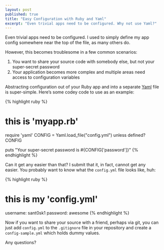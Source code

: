 ```yaml
---
layout: post
published: true
title: "Easy Configuration with Ruby and Yaml"
excerpt: "Even trivial apps need to be configured. Why not use Yaml?"
---
```


Even trivial apps need to be configured. I used to simply define my app config somewhere near the top of the file, as many others do.

However, this becomes troublesome in a few common scenarios:

1. You want to share your source code with somebody else, but not your super-secret password
2. Your application becomes more complex and multiple areas need access to configuration variables

Abstracting configuration out of your Ruby app and into a separate [Yaml][1] file is super-simple. Here’s some codey code to use as an example:

{% highlight ruby %}
# this is 'myapp.rb'
require 'yaml'
CONFIG = Yaml.load_file("config.yml") unless defined? CONFIG

puts "Your super-secret password is #{CONFIG['password']}"
{% endhighlight %}

Can it get any easier than that? I submit that it, in fact, cannot get any easier. You probably want to know what the `config.yml` file looks like, huh:

{% highlight ruby %}
# this is my 'config.yml'
username: sant0sk1
password: awesome
{% endhighlight %}

Now if you want to share your source with a friend, perhaps via git, you can just add `config.yml` to the `.gitignore` file in your repository and create a `config-sample.yml` which holds dummy values.

Any questions?


[1]: http://www.yaml.org/
